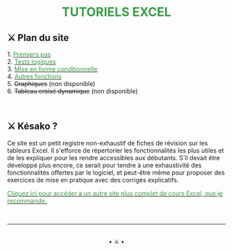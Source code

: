 <html>

<h1 align="center" size="600px"> <font color="#389E46"> <b> TUTORIELS EXCEL </b> </font> </h1>

<h2> ⚔️ Plan du site</h2>

<p>
1. <a href="premiers-pas" target="_self"> <font color="#389E46"> Premiers pas </font> </a> <br>
2. <a href="tests-logiques" target="_self"> <font color="#389E46"> Tests logiques </font> </a> <br>
3. <a href="mise-en-forme-conditionnelle" target="_self"> <font color="#389E46"> Mise en forme conditionnelle </font> </a> <br>
4. <a href="autres-fonctions" target="_self"> <font color="#389E46"> Autres fonctions </font> </a> <br>
5. <s>Graphiques</s> (non disponible) <br>
6. <s>Tableau croisé dynamique</s> (non disponible)
</p>

<br>

<h2> ⚔️ Késako ?</h2>

<p>Ce site est un petit registre non-exhaustif de fiches de révision sur les tableurs Excel. Il s'efforce de répertorier les fonctionnalités les plus utiles et de les expliquer pour les rendre accessibles aux débutants. S'il devait être développé plus encore, ce serait pour tendre à une exhaustivité des fonctionnalités offertes par le logiciel, et peut-être même pour proposer des exercices de mise en pratique avec des corrigés explicatifs.</p>

<p> <a href="https://www.excel-pratique.com/fr/formation-excel" target="_blank" title="Excel-Pratique"> <font color="#389E46"> Cliquez ici pour accéder à un autre site plus complet de cours Excel, que je recommande. </font> </a> </p>

<br>
<hr/>
<br>
<center>• ⚔️ •</center>
</html>
